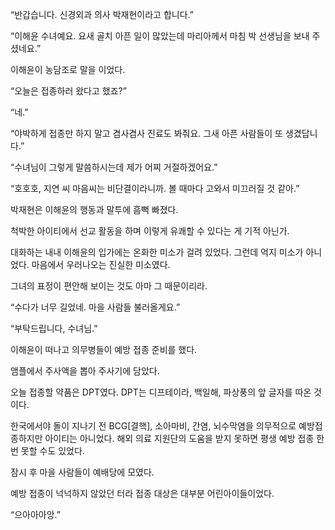 “반갑습니다. 신경외과 의사 박재현이라고 합니다.”

“이해윤 수녀예요. 요새 골치 아픈 일이 많았는데 마리아께서 마침 박 선생님을 보내 주셨네요.”

이해윤이 농담조로 말을 이었다.

“오늘은 접종하러 왔다고 했죠?”

“네.”

“야박하게 접종만 하지 말고 겸사겸사 진료도 봐줘요. 그새 아픈 사람들이 또 생겼답니다.”

“수녀님이 그렇게 말씀하시는데 제가 어찌 거절하겠어요.”

“호호호, 지연 씨 마음씨는 비단결이라니까. 볼 때마다 고와서 미끄러질 것 같아.”

박재현은 이해윤의 행동과 말투에 흠뻑 빠졌다.

척박한 아이티에서 선교 활동을 하며 이렇게 유쾌할 수 있다는 게 기적 아닌가.

대화하는 내내 이해윤의 입가에는 온화한 미소가 걸려 있었다. 그런데 억지 미소가 아니었다. 마음에서 우러나오는 진실한 미소였다.

그녀의 표정이 편안해 보이는 것도 아마 그 때문이리라.

“수다가 너무 길었네. 마을 사람들 불러올게요.”

“부탁드립니다, 수녀님.”

이해윤이 떠나고 의무병들이 예방 접종 준비를 했다.

앰플에서 주사액을 뽑아 주사기에 담았다.

오늘 접종할 약품은 DPT였다. DPT는 디프테이라, 백일해, 파상풍의 앞 글자를 따온 것이다.

한국에서야 돌이 지나기 전 BCG[결핵], 소아마비, 간염, 뇌수막염을 의무적으로 예방접종하지만 아이티는 아니었다. 해외 의료 지원단의 도움을 받지 못하면 평생 예방 접종 한 번 못할 수도 있었다.

잠시 후 마을 사람들이 예배당에 모였다.

예방 접종이 넉넉하지 않았던 터라 접종 대상은 대부분 어린아이들이었다.

“으아아아앙.”